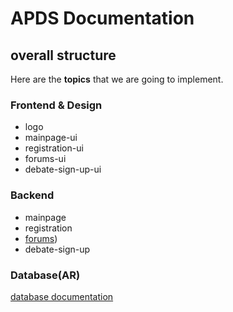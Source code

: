 # APDS Documentation
## overall structure
Here are the **topics** that we are going to implement.

### Frontend & Design
* logo
* mainpage-ui
* registration-ui
* forums-ui
* debate-sign-up-ui

### Backend
* mainpage
* registration
* [forums](backend/forums.md))
* debate-sign-up

### Database(AR)
[database documentation](database.md)
